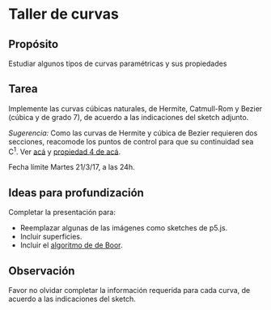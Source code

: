 # Taller de curvas

## Propósito

Estudiar algunos tipos de curvas paramétricas y sus propiedades

## Tarea

Implemente las curvas cúbicas naturales, de Hermite, Catmull-Rom y Bezier (cúbica y de grado 7), de acuerdo a las indicaciones del sketch adjunto.

*Sugerencia:* Como las curvas de Hermite y cúbica de Bezier requieren dos secciones, reacomode los puntos de control para que su continuidad sea C<sup>1</sup>. Ver [acá](https://visualcomputing.github.io/Curves/#/5/5) y [propiedad 4 de acá](https://visualcomputing.github.io/Curves/#/6/4).

Fecha límite Martes 21/3/17, a las 24h.

## Ideas para profundización

Completar la presentación para:

* Reemplazar algunas de las imágenes como sketches de p5.js.
* Incluir superficies.
* Incluir el [algoritmo de de Boor](https://en.wikipedia.org/wiki/De_Boor's_algorithm).

## Observación

Favor no olvidar completar la información requerida para cada curva, de acuerdo a las indicaciones del sketch.
